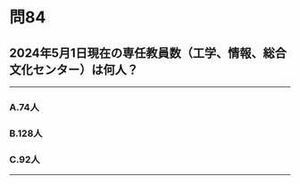 # 問84
## 2024年5月1日現在の専任教員数（工学、情報、総合文化センター）は何人？

---

### A.74人
### B.128人
### C.92人

<p id=answer style="Display:none;">答えは、Aの74人です</p>

---
